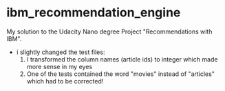 # ibm_recommendation_engine
My solution to the Udacity Nano degree Project "Recommendations with IBM".

- i slightly changed the test files:
  1. I transformed the column names (article ids) to integer which made more sense in my eyes
  2. One of the tests contained the word "movies" instead of "articles" which had to be corrected!
